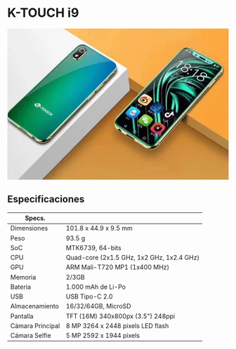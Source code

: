 # K-TOUCH i9
 <img src="HTB1frKiaODxK1RjSsphq6zHrpXaB.jpg_~2.jpg">

## Especificaciones
| Specs.              |                                            |
| ------------------- | -------------------------------------------|
| Dimensiones         | 101.8 x 44.9 x 9.5 mm                      |
| Peso                | 93.5 g                                     |
| SoC                 | MTK6739, 64-bits                          |
| CPU                 | Quad-core (2x1.5 GHz, 1x2 GHz, 1x2.4 GHz)  |
| GPU                 | ARM Mali-T720 MP1 (1x400 MHz)              |
| Memoria             | 2/3GB                                      |
| Bateria             | 1.000 mAh de Li-Po|
| USB                 | USB Tipo-C 2.0                             |
| Almacenamiento      | 16/32/64GB, MicroSD                 |
| Pantalla            | TFT (16M) 340x800px (3.5") 248ppi         |
| Cámara Principal    | 8 MP 3264 x 2448 pixels LED flash          |
| Cámara Selfie       | 5 MP 2592 x 1944 pixels                    |



